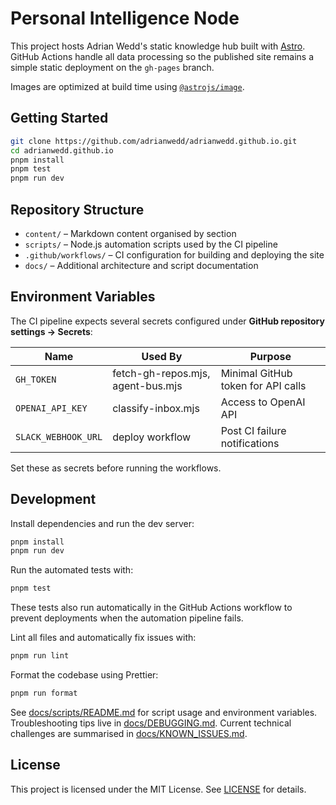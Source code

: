 # Personal Intelligence Node

This project hosts Adrian Wedd's static knowledge hub built with [Astro](https://astro.build/). GitHub Actions handle all data processing so the published site remains a simple static deployment on the `gh-pages` branch.

Images are optimized at build time using [`@astrojs/image`](https://docs.astro.build/en/guides/images/).


## Getting Started

```bash
git clone https://github.com/adrianwedd/adrianwedd.github.io.git
cd adrianwedd.github.io
pnpm install
pnpm test
pnpm run dev
```

## Repository Structure

- `content/` – Markdown content organised by section
- `scripts/` – Node.js automation scripts used by the CI pipeline
- `.github/workflows/` – CI configuration for building and deploying the site
- `docs/` – Additional architecture and script documentation

## Environment Variables

The CI pipeline expects several secrets configured under **GitHub repository settings → Secrets**:

| Name                | Used By                           | Purpose                            |
| ------------------- | --------------------------------- | ---------------------------------- |
| `GH_TOKEN`          | fetch-gh-repos.mjs, agent-bus.mjs | Minimal GitHub token for API calls |
| `OPENAI_API_KEY`    | classify-inbox.mjs                | Access to OpenAI API               |
| `SLACK_WEBHOOK_URL` | deploy workflow                   | Post CI failure notifications      |

Set these as secrets before running the workflows.

## Development

Install dependencies and run the dev server:

```bash
pnpm install
pnpm run dev
```

Run the automated tests with:

```bash
pnpm test
```

These tests also run automatically in the GitHub Actions workflow to prevent deployments when the automation pipeline fails.

Lint all files and automatically fix issues with:

```bash
pnpm run lint
```

Format the codebase using Prettier:

```bash
pnpm run format
```

See [docs/scripts/README.md](docs/scripts/README.md) for script usage and environment variables. Troubleshooting tips live in [docs/DEBUGGING.md](docs/DEBUGGING.md). Current technical challenges are summarised in [docs/KNOWN_ISSUES.md](docs/KNOWN_ISSUES.md).

## License

This project is licensed under the MIT License. See [LICENSE](LICENSE) for details.
